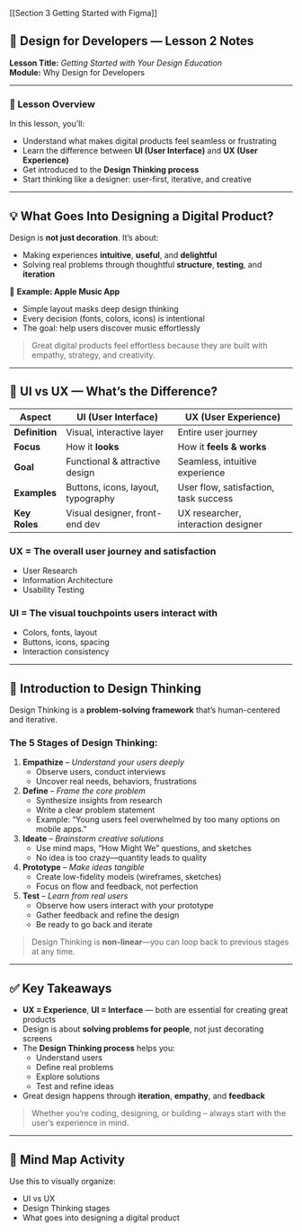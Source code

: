 
[[Section 3 Getting Started with Figma]]

## 🧠 Design for Developers — Lesson 2 Notes

**Lesson Title:** _Getting Started with Your Design Education_  
**Module:** Why Design for Developers

---

### 🎯 Lesson Overview

In this lesson, you’ll:

- Understand what makes digital products feel seamless or frustrating
- Learn the difference between **UI (User Interface)** and **UX (User Experience)**
- Get introduced to the **Design Thinking process**
- Start thinking like a designer: user-first, iterative, and creative

---

## 💡 What Goes Into Designing a Digital Product?

Design is **not just decoration**. It’s about:

- Making experiences **intuitive**, **useful**, and **delightful**
- Solving real problems through thoughtful **structure**, **testing**, and **iteration**

📱 **Example: Apple Music App**

- Simple layout masks deep design thinking
- Every decision (fonts, colors, icons) is intentional
- The goal: help users discover music effortlessly

> Great digital products feel effortless because they are built with empathy, strategy, and creativity.

---

## 🎨 UI vs UX — What’s the Difference?

|Aspect|UI (User Interface)|UX (User Experience)|
|---|---|---|
|**Definition**|Visual, interactive layer|Entire user journey|
|**Focus**|How it **looks**|How it **feels & works**|
|**Goal**|Functional & attractive design|Seamless, intuitive experience|
|**Examples**|Buttons, icons, layout, typography|User flow, satisfaction, task success|
|**Key Roles**|Visual designer, front-end dev|UX researcher, interaction designer|

### UX = The overall user **journey and satisfaction**

- User Research
- Information Architecture
- Usability Testing

### UI = The **visual touchpoints** users interact with

- Colors, fonts, layout
- Buttons, icons, spacing
- Interaction consistency

---

## 🧩 Introduction to Design Thinking

Design Thinking is a **problem-solving framework** that’s human-centered and iterative.

### The 5 Stages of Design Thinking:

1. **Empathize** – _Understand your users deeply_
    - Observe users, conduct interviews
    - Uncover real needs, behaviors, frustrations
2. **Define** – _Frame the core problem_
    - Synthesize insights from research
    - Write a clear problem statement
    - Example: “Young users feel overwhelmed by too many options on mobile apps.”
3. **Ideate** – _Brainstorm creative solutions_
    - Use mind maps, “How Might We” questions, and sketches
    - No idea is too crazy—quantity leads to quality
4. **Prototype** – _Make ideas tangible_
    - Create low-fidelity models (wireframes, sketches)
    - Focus on flow and feedback, not perfection
5. **Test** – _Learn from real users_
    - Observe how users interact with your prototype
    - Gather feedback and refine the design
    - Be ready to go back and iterate

> Design Thinking is **non-linear**—you can loop back to previous stages at any time.

---

## ✅ Key Takeaways

- **UX = Experience**, **UI = Interface** — both are essential for creating great products
- Design is about **solving problems for people**, not just decorating screens
- The **Design Thinking process** helps you:
    - Understand users
    - Define real problems
    - Explore solutions
    - Test and refine ideas
- Great design happens through **iteration**, **empathy**, and **feedback**

> Whether you’re coding, designing, or building – always start with the user’s experience in mind.

---

## 🧠 Mind Map Activity

Use this to visually organize:

- UI vs UX
- Design Thinking stages
- What goes into designing a digital product